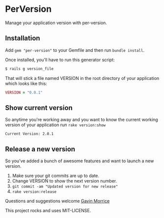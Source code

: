 # PerVersion

Manage your application version with per-version.

## Installation

Add `gem "per-version"` to your Gemfile and then run `bundle install`.

Once installed, you'll have to run this generator script:

``` bash
$ rails g version_file
```

That will stick a file named VERSION in the root directory of your application which looks
like this:

``` ruby
VERSION = "0.0.1"
```

## Show current version

So anytime you're working away and you want to know the current working version
of your application run `rake version:show`

`Current Version: 2.0.1`

## Release a new version

So you've added a bunch of awesome features and want to launch a new version.

1. Make sure your git commits are up to date.
2. Change VERSION to show the next version number.
3. `git commit -am "Updated version for new release"`
4. `rake version:release`

Questions and suggestions welcome [Gavin Morrice]("http://gavinmorrice.com")

This project rocks and uses MIT-LICENSE.